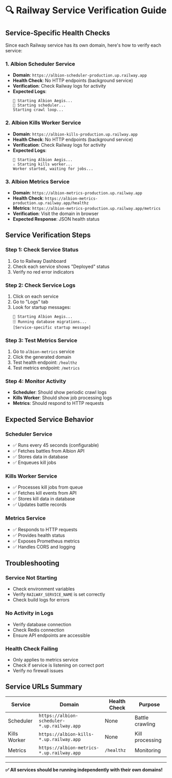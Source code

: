 # 🔍 Railway Service Verification Guide

## **Service-Specific Health Checks**

Since each Railway service has its own domain, here's how to verify each service:

### **1. Albion Scheduler Service**
- **Domain**: `https://albion-scheduler-production.up.railway.app`
- **Health Check**: No HTTP endpoints (background service)
- **Verification**: Check Railway logs for activity
- **Expected Logs**: 
  ```
  🚀 Starting Albion Aegis...
  🔄 Starting scheduler...
  Starting crawl loop...
  ```

### **2. Albion Kills Worker Service**
- **Domain**: `https://albion-kills-production.up.railway.app`
- **Health Check**: No HTTP endpoints (background service)
- **Verification**: Check Railway logs for activity
- **Expected Logs**:
  ```
  🚀 Starting Albion Aegis...
  ⚔️ Starting kills worker...
  Worker started, waiting for jobs...
  ```

### **3. Albion Metrics Service**
- **Domain**: `https://albion-metrics-production.up.railway.app`
- **Health Check**: `https://albion-metrics-production.up.railway.app/healthz`
- **Metrics**: `https://albion-metrics-production.up.railway.app/metrics`
- **Verification**: Visit the domain in browser
- **Expected Response**: JSON health status

## **Service Verification Steps**

### **Step 1: Check Service Status**
1. Go to Railway Dashboard
2. Check each service shows "Deployed" status
3. Verify no red error indicators

### **Step 2: Check Service Logs**
1. Click on each service
2. Go to "Logs" tab
3. Look for startup messages:
   ```
   🚀 Starting Albion Aegis...
   🗄️ Running database migrations...
   [Service-specific startup message]
   ```

### **Step 3: Test Metrics Service**
1. Go to `albion-metrics` service
2. Click the generated domain
3. Test health endpoint: `/healthz`
4. Test metrics endpoint: `/metrics`

### **Step 4: Monitor Activity**
- **Scheduler**: Should show periodic crawl logs
- **Kills Worker**: Should show job processing logs
- **Metrics**: Should respond to HTTP requests

## **Expected Service Behavior**

### **Scheduler Service**
- ✅ Runs every 45 seconds (configurable)
- ✅ Fetches battles from Albion API
- ✅ Stores data in database
- ✅ Enqueues kill jobs

### **Kills Worker Service**
- ✅ Processes kill jobs from queue
- ✅ Fetches kill events from API
- ✅ Stores kill data in database
- ✅ Updates battle records

### **Metrics Service**
- ✅ Responds to HTTP requests
- ✅ Provides health status
- ✅ Exposes Prometheus metrics
- ✅ Handles CORS and logging

## **Troubleshooting**

### **Service Not Starting**
- Check environment variables
- Verify `RAILWAY_SERVICE_NAME` is set correctly
- Check build logs for errors

### **No Activity in Logs**
- Verify database connection
- Check Redis connection
- Ensure API endpoints are accessible

### **Health Check Failing**
- Only applies to metrics service
- Check if service is listening on correct port
- Verify no firewall issues

## **Service URLs Summary**

| Service | Domain | Health Check | Purpose |
|---------|--------|--------------|---------|
| Scheduler | `https://albion-scheduler-*.up.railway.app` | None | Battle crawling |
| Kills Worker | `https://albion-kills-*.up.railway.app` | None | Kill processing |
| Metrics | `https://albion-metrics-*.up.railway.app` | `/healthz` | Monitoring |

---

**✅ All services should be running independently with their own domains!**
